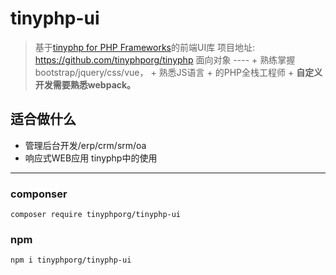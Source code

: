 tinyphp-ui 
====
> 基于[tinyphp for PHP Frameworks](https://github.com/tinyphporg/tinyphp)的前端UI库 
> 项目地址: https://github.com/tinyphporg/tinyphp 面向对象 ---- + 熟练掌握bootstrap/jquery/css/vue， + 熟悉JS语言 + 的PHP全栈工程师 +
<b>自定义开发需要熟悉webpack。</b>

适合做什么 
---- 
+ 管理后台开发/erp/crm/srm/oa 
+ 响应式WEB应用 
tinyphp中的使用 
---- 

### componser  
```shell 
composer require tinyphporg/tinyphp-ui 
``` 
### npm 

```shell 
npm i tinyphporg/tinyphp-ui 
``` 


